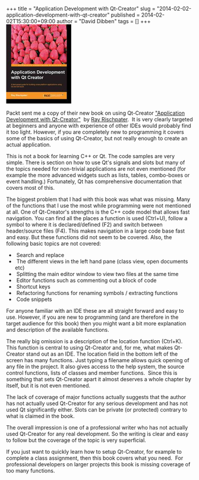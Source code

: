 +++
title = "Application Development with Qt-Creator"
slug = "2014-02-02-application-development-with-qt-creator"
published = 2014-02-02T15:30:00+09:00
author = "David Dibben"
tags = []
+++
[![](../images/thumbnails/2014-02-02-application-development-with-qt-creator-qt-creator-book.jpg)](../images/2014-02-02-application-development-with-qt-creator-qt-creator-book.jpg)

  
Packt sent me a copy of their new book on using Qt-Creator ["Application
Development with
Qt-Creator"](http://www.packtpub.com/application-development-with-qt-creator/book) 
by [Ray
Rischpater](http://www.packtpub.com/authors/profiles/ray-rischpater).
 It is very clearly targeted at beginners and anyone with experience of
other IDEs would probably find it too light. However, if you are
completely new to programming it covers some of the basics of using
Qt-Creator, but not really enough to create an actual application.  
  
This is not a book for learning C++ or Qt. The code samples are very
simple. There is section on how to use Qt's signals and slots but many
of the topics needed for non-trivial applications are not even mentioned
(for example the more advanced widgets such as lists, tables,
combo-boxes or event handling.) Fortunately, Qt has comprehensive
documentation that covers most of this.  
  
The biggest problem that I had with this book was what was missing. Many
of the functions that I use the most while programming were not
mentioned at all. One of Qt-Creator's strengths is the C++ code model
that allows fast navigation. You can find all the places a function is
used (Ctrl+U), follow a symbol to where it is declared/defined (F2) and
switch between header/source files (F4). This makes navigation in a
large code base fast and easy. But these functions did not seem to be
covered. Also, the following basic topics are not covered:  
  

-    Search and replace
-    The different views in the left hand pane (class view, open
    documents etc)
-    Splitting the main editor window to view two files at the same time
-    Editor functions such as commenting out a block of code
-    Shortcut keys
-    Refactoring functions for renaming symbols / extracting functions
-    Code snippets

  
For anyone familiar with an IDE these are all straight forward and easy
to use. However, if you are new to programming (and are therefore in the
target audience for this book) then you might want a bit more
explanation and description of the available functions.  
  
The really big omission is a description of the location function
(Ctrl+K). This function is central to using Qt-Creator and, for me, what
makes Qt-Creator stand out as an IDE. The location field in the bottom
left of the screen has many functions. Just typing a filename allows
quick opening of any file in the project. It also gives access to the
help system, the source control functions, lists of classes and member
functions.  Since this is something that sets Qt-Creator apart it almost
deserves a whole chapter by itself, but it is not even mentioned.  
  
The lack of coverage of major functions actually suggests that the
author has not actually used Qt-Creator for any serious development and
has not used Qt significantly either. Slots can be private (or
protected) contrary to what is claimed in the book.  
  
The overall impression is one of a professional writer who has not
actually used Qt-Creator for any real development. So the writing is
clear and easy to follow but the coverage of the topic is very
superficial.  
  
If you just want to quickly learn how to setup Qt-Creator, for example
to complete a class assignment, then this book covers what you need.
 For professional developers on larger projects this book is missing
coverage of too many functions.
